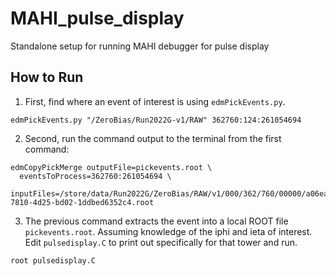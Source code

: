 # MAHI_pulse_display
Standalone setup for running MAHI debugger for pulse display

## How to Run

1. First, find where an event of interest is using `edmPickEvents.py`.

```
edmPickEvents.py "/ZeroBias/Run2022G-v1/RAW" 362760:124:261054694
```

2. Second, run the command output to the terminal from the first command:

```
edmCopyPickMerge outputFile=pickevents.root \
  eventsToProcess=362760:261054694 \
  inputFiles=/store/data/Run2022G/ZeroBias/RAW/v1/000/362/760/00000/a06ea8cf-7810-4d25-bd02-1ddbed6352c4.root
```

3. The previous command extracts the event into a local ROOT file `pickevents.root`. Assuming knowledge of the iphi and ieta of interest. Edit `pulsedisplay.C` to print out specifically for that tower and run.

```
root pulsedisplay.C
```
